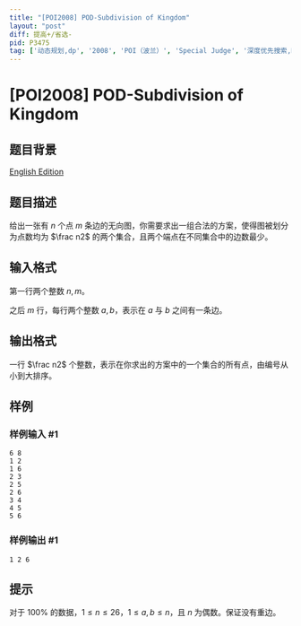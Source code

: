 ```yaml
---
title: "[POI2008] POD-Subdivision of Kingdom"
layout: "post"
diff: 提高+/省选-
pid: P3475
tag: ['动态规划,dp', '2008', 'POI（波兰）', 'Special Judge', '深度优先搜索,DFS', '状态压缩']
---
```

# [POI2008] POD-Subdivision of Kingdom
## 题目背景

[English Edition](/paste/eu7u3hqg)
## 题目描述

给出一张有 $n$ 个点 $m$ 条边的无向图，你需要求出一组合法的方案，使得图被划分为点数均为 $\frac n2$ 的两个集合，且两个端点在不同集合中的边数最少。
## 输入格式

第一行两个整数 $n,m$。

之后 $m$ 行，每行两个整数 $a, b$，表示在 $a$ 与 $b$ 之间有一条边。
## 输出格式

一行 $\frac n2$ 个整数，表示在你求出的方案中的一个集合的所有点，由编号从小到大排序。
## 样例

### 样例输入 #1
```
6 8
1 2
1 6
2 3
2 5
2 6
3 4
4 5
5 6

```
### 样例输出 #1
```
1 2 6

```
## 提示

对于 $100\%$ 的数据，$1\le n\le 26$，$1\le a,b\le n$，且 $n$ 为偶数。保证没有重边。
